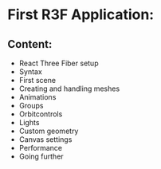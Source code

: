 # First R3F Application:

## Content:

- React Three Fiber setup
- Syntax
- First scene
- Creating and handling meshes
- Animations
- Groups
- Orbitcontrols
- Lights
- Custom geometry
- Canvas settings
- Performance
- Going further
